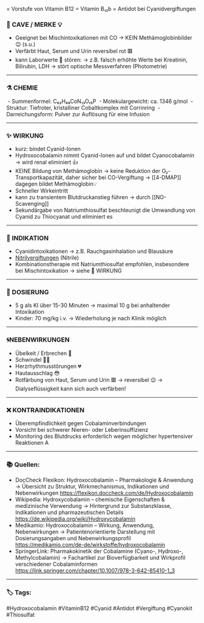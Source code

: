 = Vorstufe von Vitamin B12 = Vitamin B₁₂b
= Antidot bei Cyanidvergiftungen

### 🚨 CAVE / MERKE 💡
- Geeignet bei Mischintoxikationen mit CO
	→ KEIN Methämoglobinbilder 😉 (s.u.)
- Verfärbt Haut, Serum und Urin reversibel rot 🟥
- kann Laborwerte 🧪 stören:
	→ z.B. falsch erhöhte Werte bei Kreatinin, Bilirubin, LDH
	→ stört optische Messverfahren (Photometrie)

---

### ⚗️ CHEMIE
 - Summenformel: C₆₂H₈₉CoN₁₃O₁₅P
 - Molekulargewicht: ca. 1346 g/mol
 - Struktur: Tiefroter, kristalliner Cobaltkomplex mit Corrinring
 - Darreichungsform: Pulver zur Auflösung für eine Infusion

---

### ✨ WIRKUNG
- kurz: bindet Cyanid-Ionen
- Hydroxocobalamin nimmt Cyanid-Ionen auf und bildet Cyanocobalamin
	→ wird renal eliminiert 👍
- KEINE Bildung von Methämoglobin
	→ keine Reduktion der O₂-Transportkapazität, daher sicher bei CO-Vergiftung
	→ [[4-DMAP]] dagegen bildet Methämoglobin💡
- Schneller Wirkeintritt
- kann zu transientem Blutdruckanstieg führen
	→ durch [[NO-Scavenging]]
- Sekundärgabe von Natriumthiosulfat beschleunigt die Umwandlung von Cyanid zu Thiocyanat und eliminiert es

---

### 🚦 INDIKATION
- Cyanidintoxikationen
	→ z.B. Rauchgasinhalation und Blausäure
- [Nitrilvergiftungen](Nitrilvergiftungen.md) (Nitrile)
- Kombinationstherapie mit Natriumthiosulfat empfohlen, insbesondere bei Mischintoxikation
	→ siehe 🚦 WIRKUNG

---

### 💊 DOSIERUNG
- 5 g als KI über 15-30 Minuten
	→ maximal 10 g bei anhaltender Intoxikation
- Kinder: 70 mg/kg i.v.
	→ Wiederholung je nach Klinik  möglich

---

### 🌀NEBENWIRKUNGEN
 - Übelkeit / Erbrechen 🤮 
 - Schwindel 😵‍💫
 - Herzrhythmusstörungen 💔
 - Hautausschlag 😳
 - Rotfärbung von Haut, Serum und Urin 🟥
	 → reversibel 😉
	 → Dialyseflüssigkeit kann sich auch verfärben!

---

### ❌ KONTRAINDIKATIONEN
- Überempfindlichkeit gegen Cobalaminverbindungen
- Vorsicht bei schwerer Nieren- oder Leberinsuffizienz
- Monitoring des Blutdrucks erforderlich wegen möglicher hypertensiver Reaktionen A

---

### 📚 Quellen:

- DocCheck Flexikon: Hydroxocobalamin – Pharmakologie & Anwendung
	→ Übersicht zu Struktur, Wirkmechanismus, Indikationen und Nebenwirkungen
https://flexikon.doccheck.com/de/Hydroxocobalamin
- Wikipedia: Hydroxycobalamin – chemische Eigenschaften & medizinische Verwendung
	→ Hintergrund zur Substanzklasse, Indikationen und pharmazeutischen Details
https://de.wikipedia.org/wiki/Hydroxycobalamin
- Medikamio: Hydroxocobalamin – Wirkung, Anwendung, Nebenwirkungen
	→ Patientenorientierte Darstellung mit Dosierungsangaben und Nebenwirkungsprofil
https://medikamio.com/de-de/wirkstoffe/hydroxocobalamin
- SpringerLink: Pharmakokinetik der Cobalamine (Cyano-, Hydroxo-, Methylcobalamin)
	→ Fachartikel zur Bioverfügbarkeit und Wirkprofil verschiedener Cobalaminformen
https://link.springer.com/chapter/10.1007/978-3-642-85410-1_3

---

### 🏷️ Tags:

#Hydroxocobalamin #VitaminB12 #Cyanid #Antidot #Vergiftung #Cyanokit #Thiosulfat